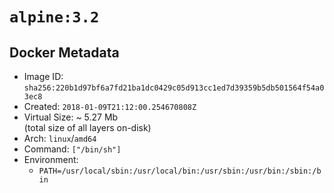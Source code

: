 # `alpine:3.2`

## Docker Metadata

- Image ID: `sha256:220b1d97bf6a7fd21ba1dc0429c05d913cc1ed7d39359b5db501564f54a03ec8`
- Created: `2018-01-09T21:12:00.254670808Z`
- Virtual Size: ~ 5.27 Mb  
  (total size of all layers on-disk)
- Arch: `linux`/`amd64`
- Command: `["/bin/sh"]`
- Environment:
  - `PATH=/usr/local/sbin:/usr/local/bin:/usr/sbin:/usr/bin:/sbin:/bin`
